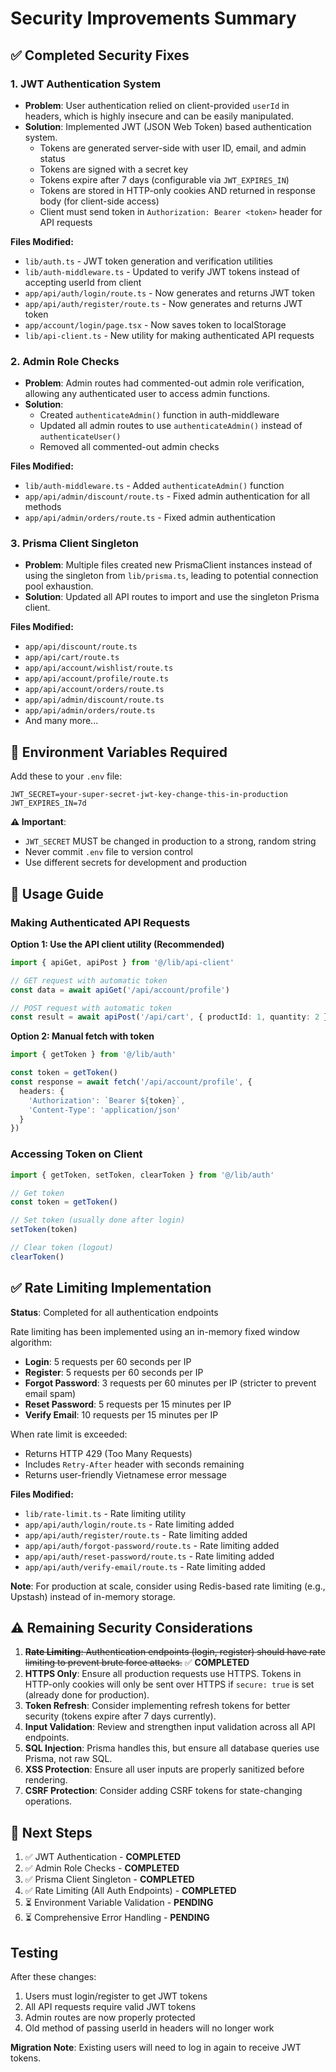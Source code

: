 # Security Improvements Summary

## ✅ Completed Security Fixes

### 1. JWT Authentication System
- **Problem**: User authentication relied on client-provided `userId` in headers, which is highly insecure and can be easily manipulated.
- **Solution**: Implemented JWT (JSON Web Token) based authentication system.
  - Tokens are generated server-side with user ID, email, and admin status
  - Tokens are signed with a secret key
  - Tokens expire after 7 days (configurable via `JWT_EXPIRES_IN`)
  - Tokens are stored in HTTP-only cookies AND returned in response body (for client-side access)
  - Client must send token in `Authorization: Bearer <token>` header for API requests

**Files Modified:**
- `lib/auth.ts` - JWT token generation and verification utilities
- `lib/auth-middleware.ts` - Updated to verify JWT tokens instead of accepting userId from client
- `app/api/auth/login/route.ts` - Now generates and returns JWT token
- `app/api/auth/register/route.ts` - Now generates and returns JWT token
- `app/account/login/page.tsx` - Now saves token to localStorage
- `lib/api-client.ts` - New utility for making authenticated API requests

### 2. Admin Role Checks
- **Problem**: Admin routes had commented-out admin role verification, allowing any authenticated user to access admin functions.
- **Solution**: 
  - Created `authenticateAdmin()` function in auth-middleware
  - Updated all admin routes to use `authenticateAdmin()` instead of `authenticateUser()`
  - Removed all commented-out admin checks

**Files Modified:**
- `lib/auth-middleware.ts` - Added `authenticateAdmin()` function
- `app/api/admin/discount/route.ts` - Fixed admin authentication for all methods
- `app/api/admin/orders/route.ts` - Fixed admin authentication

### 3. Prisma Client Singleton
- **Problem**: Multiple files created new PrismaClient instances instead of using the singleton from `lib/prisma.ts`, leading to potential connection pool exhaustion.
- **Solution**: Updated all API routes to import and use the singleton Prisma client.

**Files Modified:**
- `app/api/discount/route.ts`
- `app/api/cart/route.ts`
- `app/api/account/wishlist/route.ts`
- `app/api/account/profile/route.ts`
- `app/api/account/orders/route.ts`
- `app/api/admin/discount/route.ts`
- `app/api/admin/orders/route.ts`
- And many more...

## 🔐 Environment Variables Required

Add these to your `.env` file:

```env
JWT_SECRET=your-super-secret-jwt-key-change-this-in-production
JWT_EXPIRES_IN=7d
```

**⚠️ Important**: 
- `JWT_SECRET` MUST be changed in production to a strong, random string
- Never commit `.env` file to version control
- Use different secrets for development and production

## 📝 Usage Guide

### Making Authenticated API Requests

**Option 1: Use the API client utility (Recommended)**
```typescript
import { apiGet, apiPost } from '@/lib/api-client'

// GET request with automatic token
const data = await apiGet('/api/account/profile')

// POST request with automatic token
const result = await apiPost('/api/cart', { productId: 1, quantity: 2 })
```

**Option 2: Manual fetch with token**
```typescript
import { getToken } from '@/lib/auth'

const token = getToken()
const response = await fetch('/api/account/profile', {
  headers: {
    'Authorization': `Bearer ${token}`,
    'Content-Type': 'application/json'
  }
})
```

### Accessing Token on Client
```typescript
import { getToken, setToken, clearToken } from '@/lib/auth'

// Get token
const token = getToken()

// Set token (usually done after login)
setToken(token)

// Clear token (logout)
clearToken()
```

## ✅ Rate Limiting Implementation

**Status**: Completed for all authentication endpoints

Rate limiting has been implemented using an in-memory fixed window algorithm:
- **Login**: 5 requests per 60 seconds per IP
- **Register**: 5 requests per 60 seconds per IP  
- **Forgot Password**: 3 requests per 60 minutes per IP (stricter to prevent email spam)
- **Reset Password**: 5 requests per 15 minutes per IP
- **Verify Email**: 10 requests per 15 minutes per IP

When rate limit is exceeded:
- Returns HTTP 429 (Too Many Requests)
- Includes `Retry-After` header with seconds remaining
- Returns user-friendly Vietnamese error message

**Files Modified:**
- `lib/rate-limit.ts` - Rate limiting utility
- `app/api/auth/login/route.ts` - Rate limiting added
- `app/api/auth/register/route.ts` - Rate limiting added
- `app/api/auth/forgot-password/route.ts` - Rate limiting added
- `app/api/auth/reset-password/route.ts` - Rate limiting added
- `app/api/auth/verify-email/route.ts` - Rate limiting added

**Note**: For production at scale, consider using Redis-based rate limiting (e.g., Upstash) instead of in-memory storage.

## ⚠️ Remaining Security Considerations

1. ~~**Rate Limiting**: Authentication endpoints (login, register) should have rate limiting to prevent brute force attacks.~~ ✅ **COMPLETED**
2. **HTTPS Only**: Ensure all production requests use HTTPS. Tokens in HTTP-only cookies will only be sent over HTTPS if `secure: true` is set (already done for production).
3. **Token Refresh**: Consider implementing refresh tokens for better security (tokens expire after 7 days currently).
4. **Input Validation**: Review and strengthen input validation across all API endpoints.
5. **SQL Injection**: Prisma handles this, but ensure all database queries use Prisma, not raw SQL.
6. **XSS Protection**: Ensure all user inputs are properly sanitized before rendering.
7. **CSRF Protection**: Consider adding CSRF tokens for state-changing operations.

## 🚀 Next Steps

1. ✅ JWT Authentication - **COMPLETED**
2. ✅ Admin Role Checks - **COMPLETED**
3. ✅ Prisma Client Singleton - **COMPLETED**
4. ✅ Rate Limiting (All Auth Endpoints) - **COMPLETED**
5. ⏳ Environment Variable Validation - **PENDING**
6. ⏳ Comprehensive Error Handling - **PENDING**

## Testing

After these changes:
1. Users must login/register to get JWT tokens
2. All API requests require valid JWT tokens
3. Admin routes are now properly protected
4. Old method of passing userId in headers will no longer work

**Migration Note**: Existing users will need to log in again to receive JWT tokens.

